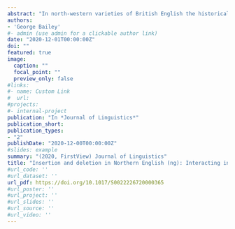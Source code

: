 ```yaml
---
abstract: "In north-western varieties of British English the historical process of ng-coalescence that simplified nasal + stop clusters in words like _wrong_ and _singer_ never ran to completion, with surface variation between [ŋ] and [ŋɡ] remaining to this day. This paper presents an empirical study of this synchronic variation, specifically to test predictions made by the life cycle of phonological processes; a diachronic account of /ɡ/-deletion has been proposed under this framework, but crucially the life cycle makes hitherto-untested predictions regarding the synchronic behaviour of (ng) in north-west England. Data from 30 sociolinguistic interviews indicate that these predictions are largely met: internal constraints on the variable are almost entirely accounted for by assuming cyclic application of /ɡ/-deletion across a stratified phonology. There is also evidence of apparent time change in the pre-pausal environment, which is becoming increasingly [ɡ]-favouring contrary to the life cycle’s predictions. It is argued that this reflects a separate innovation in the life cycle of (ng), with synchronic variation reflecting two processes: (i) the original deletion, overlaid with (ii) a prosodically-conditioned insertion process. These results have implications for theories of language change and the architecture of grammar and add to a growing body of evidence suggesting that the effect of pause on probabilistic phenomena can be synchronically variable and diachronically unstable."
authors:
- 'George Bailey'
#- admin (use admin for a clickable author link)
date: "2020-12-01T00:00:00Z"
doi: ""
featured: true
image:
  caption: ""
  focal_point: ""
  preview_only: false
#links:
#- name: Custom Link
#  url: 
#projects:
#- internal-project
publication: "In *Journal of Linguistics*"
publication_short: 
publication_types:
- "2"
publishDate: "2020-12-00T00:00:00Z"
#slides: example
summary: "(2020, FirstView) Journal of Linguistics"
title: "Insertion and deletion in Northern English (ng): Interacting innovations in the life cycle of phonological processes"
#url_code: ''
#url_dataset: ''
url_pdf: https://doi.org/10.1017/S0022226720000365
#url_poster: ''
#url_project: ''
#url_slides: ''
#url_source: ''
#url_video: ''
---
```

